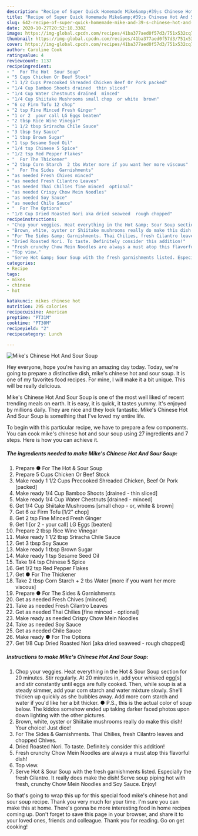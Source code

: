 ```yaml
---
description: "Recipe of Super Quick Homemade Mike&amp;#39;s Chinese Hot And Sour Soup"
title: "Recipe of Super Quick Homemade Mike&amp;#39;s Chinese Hot And Sour Soup"
slug: 642-recipe-of-super-quick-homemade-mike-and-39-s-chinese-hot-and-sour-soup
date: 2020-10-27T20:52:18.338Z
image: https://img-global.cpcdn.com/recipes/41ba377aed0f57d3/751x532cq70/mikes-chinese-hot-and-sour-soup-recipe-main-photo.jpg
thumbnail: https://img-global.cpcdn.com/recipes/41ba377aed0f57d3/751x532cq70/mikes-chinese-hot-and-sour-soup-recipe-main-photo.jpg
cover: https://img-global.cpcdn.com/recipes/41ba377aed0f57d3/751x532cq70/mikes-chinese-hot-and-sour-soup-recipe-main-photo.jpg
author: Caroline Cook
ratingvalue: 4
reviewcount: 1137
recipeingredient:
- "  For The Hot  Sour Soup"
- "5 Cups Chicken Or Beef Stock"
- "1 1/2 Cups Precooked Shreaded Chicken Beef Or Pork packed"
- "1/4 Cup Bamboo Shoots drained  thin sliced"
- "1/4 Cup Water Chestnuts drained  minced"
- "1/4 Cup Shiitake Mushrooms small chop  or white  brown"
- "6 oz Firm Tofu 12 chop"
- "2 tsp Fine Minced Fresh Ginger"
- "1 or 2  your call LG Eggs beaten"
- "2 tbsp Rice Wine Vinegar"
- "1 1/2 tbsp Sriracha Chile Sauce"
- "3 tbsp Soy Sauce"
- "1 tbsp Brown Sugar"
- "1 tsp Sesame Seed Oil"
- "1/4 tsp Chinese 5 Spice"
- "1/2 tsp Red Pepper Flakes"
- "  For The Thickener"
- "2 tbsp Corn Starch  2 tbs Water more if you want her more viscous"
- "  For The Sides  Garnishments"
- "as needed Fresh Chives minced"
- "as needed Fresh Cilantro Leaves"
- "as needed Thai Chilies fine minced  optional"
- "as needed Crispy Chow Mein Noodles"
- "as needed Soy Sauce"
- "as needed Chile Sauce"
- "  For The Options"
- "1/8 Cup Dried Roasted Nori aka dried seaweed  rough chopped"
recipeinstructions:
- "Chop your veggies. Heat everything in the Hot &amp; Sour Soup section for 20 minutes. Stir regularly. At 20 minutes in, add your whisked egg[s] and stir constantly until eggs are fully cooked. Then, while soup is at a steady simmer, add your corn starch and water mixture slowly. She&#39;ll thicken up quickly as she bubbles away. Add more corn starch and water if you&#39;d like her a bit thicker. ● P.S., this is the actual color of soup below. The kiddos somehow ended up taking darker faced photos upon down lighting with the other pictures."
- "Brown, white, oyster or Shiitake mushrooms really do make this dish! Your choice! Just dice!"
- "For The Sides &amp; Garnishments. Thai Chilies, fresh Cilantro leaves and chopped Chives."
- "Dried Roasted Nori. To taste. Definitely consider this addition!"
- "Fresh crunchy Chow Mein Noodles are always a must atop this flavorful dish!"
- "Top view."
- "Serve Hot &amp; Sour Soup with the fresh garnishments listed. Especially the fresh Cilantro. It really does make the dish! Serve soup piping hot with fresh, crunchy Chow Mein Noodles and Soy Sauce. Enjoy!"
categories:
- Recipe
tags:
- mikes
- chinese
- hot

katakunci: mikes chinese hot 
nutrition: 295 calories
recipecuisine: American
preptime: "PT31M"
cooktime: "PT30M"
recipeyield: "2"
recipecategory: Lunch

---
```



![Mike&#39;s Chinese Hot And Sour Soup](https://img-global.cpcdn.com/recipes/41ba377aed0f57d3/751x532cq70/mikes-chinese-hot-and-sour-soup-recipe-main-photo.jpg)

Hey everyone, hope you're having an amazing day today. Today, we're going to prepare a distinctive dish, mike&#39;s chinese hot and sour soup. It is one of my favorites food recipes. For mine, I will make it a bit unique. This will be really delicious.



Mike&#39;s Chinese Hot And Sour Soup is one of the most well liked of recent trending meals on earth. It is easy, it is quick, it tastes yummy. It's enjoyed by millions daily. They are nice and they look fantastic. Mike&#39;s Chinese Hot And Sour Soup is something that I've loved my entire life.


To begin with this particular recipe, we have to prepare a few components. You can cook mike&#39;s chinese hot and sour soup using 27 ingredients and 7 steps. Here is how you can achieve it.

<!--inarticleads1-->

##### The ingredients needed to make Mike&#39;s Chinese Hot And Sour Soup:

1. Prepare  ● For The Hot &amp; Sour Soup
1. Prepare 5 Cups Chicken Or Beef Stock
1. Make ready 1 1/2 Cups Precooked Shreaded Chicken, Beef Or Pork [packed]
1. Make ready 1/4 Cup Bamboo Shoots [drained - thin sliced]
1. Make ready 1/4 Cup Water Chestnuts [drained - minced]
1. Get 1/4 Cup Shiitake Mushrooms [small chop - or, white &amp; brown]
1. Get 6 oz Firm Tofu [1/2&#34; chop]
1. Get 2 tsp Fine Minced Fresh Ginger
1. Get 1 [or 2 - your call] LG Eggs [beaten]
1. Prepare 2 tbsp Rice Wine Vinegar
1. Make ready 1 1/2 tbsp Sriracha Chile Sauce
1. Get 3 tbsp Soy Sauce
1. Make ready 1 tbsp Brown Sugar
1. Make ready 1 tsp Sesame Seed Oil
1. Take 1/4 tsp Chinese 5 Spice
1. Get 1/2 tsp Red Pepper Flakes
1. Get  ● For The Thickener
1. Take 2 tbsp Corn Starch + 2 tbs Water [more if you want her more viscous]
1. Prepare  ● For The Sides &amp; Garnishments
1. Get as needed Fresh Chives [minced]
1. Take as needed Fresh Cilantro Leaves
1. Get as needed Thai Chilies [fine minced - optional]
1. Make ready as needed Crispy Chow Mein Noodles
1. Take as needed Soy Sauce
1. Get as needed Chile Sauce
1. Make ready  ● For The Options
1. Get 1/8 Cup Dried Roasted Nori [aka dried seaweed - rough chopped]




<!--inarticleads2-->

##### Instructions to make Mike&#39;s Chinese Hot And Sour Soup:

1. Chop your veggies. Heat everything in the Hot &amp; Sour Soup section for 20 minutes. Stir regularly. At 20 minutes in, add your whisked egg[s] and stir constantly until eggs are fully cooked. Then, while soup is at a steady simmer, add your corn starch and water mixture slowly. She&#39;ll thicken up quickly as she bubbles away. Add more corn starch and water if you&#39;d like her a bit thicker. ● P.S., this is the actual color of soup below. The kiddos somehow ended up taking darker faced photos upon down lighting with the other pictures.
1. Brown, white, oyster or Shiitake mushrooms really do make this dish! Your choice! Just dice!
1. For The Sides &amp; Garnishments. Thai Chilies, fresh Cilantro leaves and chopped Chives.
1. Dried Roasted Nori. To taste. Definitely consider this addition!
1. Fresh crunchy Chow Mein Noodles are always a must atop this flavorful dish!
1. Top view.
1. Serve Hot &amp; Sour Soup with the fresh garnishments listed. Especially the fresh Cilantro. It really does make the dish! Serve soup piping hot with fresh, crunchy Chow Mein Noodles and Soy Sauce. Enjoy!




So that's going to wrap this up for this special food mike&#39;s chinese hot and sour soup recipe. Thank you very much for your time. I'm sure you can make this at home. There's gonna be more interesting food in home recipes coming up. Don't forget to save this page in your browser, and share it to your loved ones, friends and colleague. Thank you for reading. Go on get cooking!
